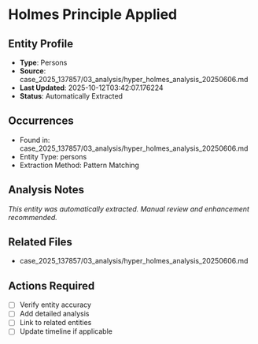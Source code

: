 # Holmes Principle Applied

## Entity Profile
- **Type**: Persons
- **Source**: case_2025_137857/03_analysis/hyper_holmes_analysis_20250606.md
- **Last Updated**: 2025-10-12T03:42:07.176224
- **Status**: Automatically Extracted

## Occurrences
- Found in: case_2025_137857/03_analysis/hyper_holmes_analysis_20250606.md
- Entity Type: persons
- Extraction Method: Pattern Matching

## Analysis Notes
*This entity was automatically extracted. Manual review and enhancement recommended.*

## Related Files
- case_2025_137857/03_analysis/hyper_holmes_analysis_20250606.md

## Actions Required
- [ ] Verify entity accuracy
- [ ] Add detailed analysis
- [ ] Link to related entities
- [ ] Update timeline if applicable

